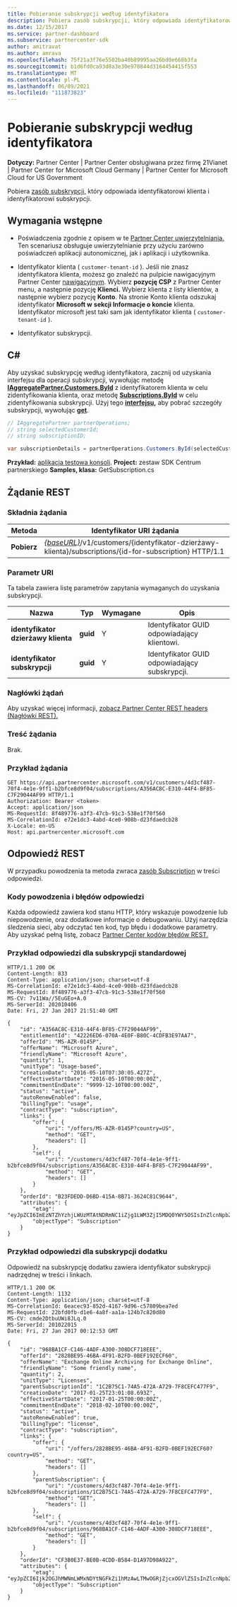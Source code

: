 ```yaml
---
title: Pobieranie subskrypcji według identyfikatora
description: Pobiera zasób subskrypcji, który odpowiada identyfikatorowi klienta i identyfikatorowi subskrypcji.
ms.date: 12/15/2017
ms.service: partner-dashboard
ms.subservice: partnercenter-sdk
author: amitravat
ms.author: amrava
ms.openlocfilehash: 75f21a3f76e5502ba40b89995aa26bd0e668b3fa
ms.sourcegitcommit: b1d6fd0ca93d8a3e30e970844d3164454415f553
ms.translationtype: MT
ms.contentlocale: pl-PL
ms.lasthandoff: 06/09/2021
ms.locfileid: "111873823"
---
```

# <a name="get-a-subscription-by-id"></a>Pobieranie subskrypcji według identyfikatora

**Dotyczy:** Partner Center | Partner Center obsługiwana przez firmę 21Vianet | Partner Center for Microsoft Cloud Germany | Partner Center for Microsoft Cloud for US Government

Pobiera [zasób subskrypcji,](subscription-resources.md) który odpowiada identyfikatorowi klienta i identyfikatorowi subskrypcji.

## <a name="prerequisites"></a>Wymagania wstępne

- Poświadczenia zgodnie z opisem w te [Partner Center uwierzytelniania.](partner-center-authentication.md) Ten scenariusz obsługuje uwierzytelnianie przy użyciu zarówno poświadczeń aplikacji autonomicznej, jak i aplikacji i użytkownika.

- Identyfikator klienta ( `customer-tenant-id` ). Jeśli nie znasz identyfikatora klienta, możesz go znaleźć na pulpicie nawigacyjnym Partner Center [nawigacyjnym](https://partner.microsoft.com/dashboard). Wybierz **pozycję CSP** z Partner Center menu, a następnie pozycję **Klienci.** Wybierz klienta z listy klientów, a następnie wybierz pozycję **Konto**. Na stronie Konto klienta odszukaj identyfikator **Microsoft w** **sekcji Informacje o koncie** klienta. Identyfikator microsoft jest taki sam jak identyfikator klienta ( `customer-tenant-id` ).

- Identyfikator subskrypcji.

## <a name="c"></a>C\#

Aby uzyskać subskrypcję według identyfikatora, zacznij od uzyskania interfejsu dla operacji subskrypcji, wywołując metodę [**IAggregatePartner.Customers.ById**](/dotnet/api/microsoft.store.partnercenter.customers.icustomercollection.byid) z identyfikatorem klienta w celu zidentyfikowania klienta, oraz metodę [**Subscriptions.ById**](/dotnet/api/microsoft.store.partnercenter.customerusers.icustomerusercollection.byid) w celu zidentyfikowania subskrypcji. Użyj tego [**interfejsu,**](/dotnet/api/microsoft.store.partnercenter.subscriptions.isubscription) aby pobrać szczegóły subskrypcji, wywołując [**get**](/dotnet/api/microsoft.store.partnercenter.subscriptions.isubscription.get).

``` csharp
// IAggregatePartner partnerOperations;
// string selectedCustomerId;
// string subscriptionID;

var subscriptionDetails = partnerOperations.Customers.ById(selectedCustomerId).Subscriptions.ById(subscriptionID).Get();
```

**Przykład:** [aplikacja testowa konsoli](console-test-app.md). **Project:** zestaw SDK Centrum partnerskiego **Samples, klasa:** GetSubscription.cs

## <a name="rest-request"></a>Żądanie REST

### <a name="request-syntax"></a>Składnia żądania

| Metoda  | Identyfikator URI żądania                                                                                                                |
|---------|----------------------------------------------------------------------------------------------------------------------------|
| **Pobierz** | [*{baseURL}*](partner-center-rest-urls.md)/v1/customers/{identyfikator-dzierżawy-klienta}/subscriptions/{id-for-subscription} HTTP/1.1 |

### <a name="uri-parameter"></a>Parametr URI

Ta tabela zawiera listę parametrów zapytania wymaganych do uzyskania subskrypcji.

| Nazwa                    | Typ     | Wymagane | Opis                               |
|-------------------------|----------|----------|-------------------------------------------|
| **identyfikator dzierżawy klienta**  | **guid** | Y        | Identyfikator GUID odpowiadający klientowi.     |
| **identyfikator subskrypcji** | **guid** | Y        | Identyfikator GUID odpowiadający subskrypcji. |

### <a name="request-headers"></a>Nagłówki żądań

Aby uzyskać więcej informacji, [zobacz Partner Center REST headers (Nagłówki REST).](headers.md)

### <a name="request-body"></a>Treść żądania

Brak.

### <a name="request-example"></a>Przykład żądania

```http
GET https://api.partnercenter.microsoft.com/v1/customers/4d3cf487-70f4-4e1e-9ff1-b2bfce8d9f04/subscriptions/A356AC8C-E310-44F4-BF85-C7F29044AF99 HTTP/1.1
Authorization: Bearer <token>
Accept: application/json
MS-RequestId: 8f489776-a3f3-47cb-91c3-538e1f70f560
MS-CorrelationId: e72e1dc3-4abd-4ce0-908b-d23fdaedcb28
X-Locale: en-US
Host: api.partnercenter.microsoft.com
```

## <a name="rest-response"></a>Odpowiedź REST

W przypadku powodzenia ta metoda zwraca [zasób Subscription](subscription-resources.md) w treści odpowiedzi.

### <a name="response-success-and-error-codes"></a>Kody powodzenia i błędów odpowiedzi

Każda odpowiedź zawiera kod stanu HTTP, który wskazuje powodzenie lub niepowodzenie, oraz dodatkowe informacje o debugowaniu. Użyj narzędzia śledzenia sieci, aby odczytać ten kod, typ błędu i dodatkowe parametry. Aby uzyskać pełną listę, zobacz [Partner Center kodów błędów REST.](error-codes.md)

### <a name="response-example-for-a-standard-subscription"></a>Przykład odpowiedzi dla subskrypcji standardowej

```http
HTTP/1.1 200 OK
Content-Length: 833
Content-Type: application/json; charset=utf-8
MS-CorrelationId: e72e1dc3-4abd-4ce0-908b-d23fdaedcb28
MS-RequestId: 8f489776-a3f3-47cb-91c3-538e1f70f560
MS-CV: 7v11Wa//5EuGEo+A.0
MS-ServerId: 202010406
Date: Fri, 27 Jan 2017 21:51:40 GMT

{
    "id": "A356AC8C-E310-44F4-BF85-C7F29044AF99",
    "entitlementId": "42226ED6-070A-4E0F-B80C-4CDFB3E97AA7",
    "offerId": "MS-AZR-0145P",
    "offerName": "Microsoft Azure",
    "friendlyName": "Microsoft Azure",
    "quantity": 1,
    "unitType": "Usage-based",
    "creationDate": "2016-05-10T07:30:05.427Z",
    "effectiveStartDate": "2016-05-10T00:00:00Z",
    "commitmentEndDate": "9999-12-10T00:00:00Z",
    "status": "active",
    "autoRenewEnabled": false,
    "billingType": "usage",
    "contractType": "subscription",
    "links": {
        "offer": {
            "uri": "/offers/MS-AZR-0145P?country=US",
            "method": "GET",
            "headers": []
        },
        "self": {
            "uri": "/customers/4d3cf487-70f4-4e1e-9ff1-b2bfce8d9f04/subscriptions/A356AC8C-E310-44F4-BF85-C7F29044AF99",
            "method": "GET",
            "headers": []
        }
    },
    "orderId": "B23FDEDD-D6BD-415A-8B71-3624C81C9644",
    "attributes": {
        "etag": "eyJpZCI6ImEzNTZhYzhjLWUzMTAtNDRmNC1iZjg1LWM3ZjI5MDQ0YWY5OSIsInZlcnNpb24iOjJ9",
        "objectType": "Subscription"
    }
}
```

### <a name="response-example-for-an-add-on-subscription"></a>Przykład odpowiedzi dla subskrypcji dodatku

Odpowiedź na subskrypcję dodatku zawiera identyfikator subskrypcji nadrzędnej w treści i linkach.

```http
HTTP/1.1 200 OK
Content-Length: 1132
Content-Type: application/json; charset=utf-8
MS-CorrelationId: 6eacec93-852d-4167-9d96-c57809bea7ed
MS-RequestId: 22bfd0fb-d1e6-4a8f-aa1a-124b7c820d80
MS-CV: cmde2DtbuUWi8JLq.0
MS-ServerId: 201022015
Date: Fri, 27 Jan 2017 00:12:53 GMT

{
    "id": "968BA1CF-C146-4ADF-A300-308DCF718EEE",
    "offerId": "2828BE95-46BA-4F91-B2FD-0BEF192ECF60",
    "offerName": "Exchange Online Archiving for Exchange Online",
    "friendlyName": "Some friendly name",
    "quantity": 2,
    "unitType": "Licenses",
    "parentSubscriptionId": "1C2B75C1-74A5-472A-A729-7F8CEFC477F9",
    "creationDate": "2017-01-25T23:01:08.693Z",
    "effectiveStartDate": "2017-01-25T00:00:00Z",
    "commitmentEndDate": "2018-02-10T00:00:00Z",
    "status": "active",
    "autoRenewEnabled": true,
    "billingType": "license",
    "contractType": "subscription",
    "links": {
        "offer": {
            "uri": "/offers/2828BE95-46BA-4F91-B2FD-0BEF192ECF60?country=US",
            "method": "GET",
            "headers": []
        },
        "parentSubscription": {
            "uri": "/customers/4d3cf487-70f4-4e1e-9ff1-b2bfce8d9f04/subscriptions/1C2B75C1-74A5-472A-A729-7F8CEFC477F9",
            "method": "GET",
            "headers": []
        },
        "self": {
            "uri": "/customers/4d3cf487-70f4-4e1e-9ff1-b2bfce8d9f04/subscriptions/968BA1CF-C146-4ADF-A300-308DCF718EEE",
            "method": "GET",
            "headers": []
        }
    },
    "orderId": "CF3B0E37-BE0B-4CDD-B584-D1A97D98A922",
    "attributes": {
        "etag": "eyJpZCI6Ijk2OGJhMWNmLWMxNDYtNGFkZi1hMzAwLTMwOGRjZjcxOGVlZSIsInZlcnNpb24iOjF9",
        "objectType": "Subscription"
    }
}
```
